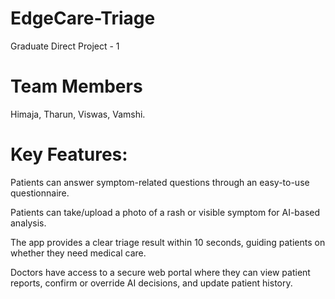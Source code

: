 # EdgeCare-Triage
Graduate Direct Project - 1
# Team Members
Himaja,
Tharun,
Viswas,
Vamshi.

# Key Features:

Patients can answer symptom-related questions through an easy-to-use questionnaire.

Patients can take/upload a photo of a rash or visible symptom for AI-based analysis.

The app provides a clear triage result within 10 seconds, guiding patients on whether they need medical care.

Doctors have access to a secure web portal where they can view patient reports, confirm or override AI decisions, and update patient history.
